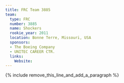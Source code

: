 ```yaml
---
title: FRC Team 3885
team:
  type: FRC
  number: 3885
  name: Shockers
  rookie_year: 2011
  location: Bonne Terre, Missouri, USA
  sponsors:
  - The Boeing Company
  - UNITEC CAREER CTR.
  links:
    Website:
---
```


{% include remove_this_line_and_add_a_paragraph %}